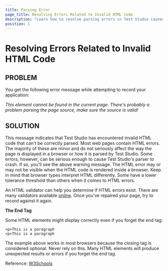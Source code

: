 ```yaml
---
title: Parsing Error
page_title: Resolving Errors Related to Invalid HTML Code
description: "Learn how to resolve parsing errors in Test Studio caused by invalid HTML code. This article explains common causes, troubleshooting steps, and best practices for ensuring your web pages are compatible with automated recording and testing."
position: 1
---
```

# Resolving Errors Related to Invalid HTML Code

## PROBLEM

You get the following error message while attempting to record your application:

*This element cannot be found in the current page. There's probably a problem parsing the page source, make sure the source is valid!*

## SOLUTION

This message indicates that Test Studio has encountered invalid HTML code that can't be correctly parsed. Most web pages contain HTML errors. The majority of these are minor and do not seriously affect the way the page is displayed in a browser or how it is parsed by Test Studio. Some errors, however, can be serious enough to cause Test Studio's parser to crash. If so, you'll see the above warning message. The HTML error may or may not be visible when the HTML code is rendered inside a browser. Keep in mind that browser types interpret HTML differently. Some have a lower tolerance threshold than others when it comes to HTML errors. 

An HTML validator can help you determine if HTML errors exist. There are many validators available <a href="http://validator.w3.org/#validate_by_input" target="_blank">online</a>. Once you've repaired your page, try to record against it again. 

**The End Tag**

Some HTML elements might display correctly even if you forget the end tag:

	<p>This is a paragraph
	<p>This is a paragraph

The example above works in most browsers because the closing tag is considered optional. Never rely on this. Many HTML elements will produce unexpected results or errors if you forget the end tag.

Reference: <a href="http://www.w3schools.com/html/html_elements.asp" target="_blank"> W3Schools</a>